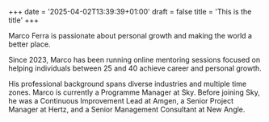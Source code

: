 +++
date = '2025-04-02T13:39:39+01:00'
draft = false
title = 'This is the title'
+++

Marco Ferra is passionate about personal growth and making the world a better place.

Since 2023, Marco has been running online mentoring sessions focused on helping individuals between 25 and 40 achieve career and personal growth.

His professional background spans diverse industries and multiple time zones. Marco is currently a Programme Manager at Sky. Before joining Sky, he was a Continuous Improvement Lead at Amgen, a Senior Project Manager at Hertz, and a Senior Management Consultant at New Angle.
